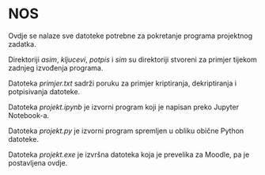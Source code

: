 # NOS

Ovdje se nalaze sve datoteke potrebne za pokretanje programa projektnog zadatka.

Direktoriji *asim*, *kljucevi*, *potpis* i *sim* su direktoriji stvoreni za primjer tijekom zadnjeg izvođenja programa.

Datoteka *primjer.txt* sadrži poruku za primjer kriptiranja, dekriptiranja i potpisivanja datoteke.

Datoteka *projekt.ipynb* je izvorni program koji je napisan preko Jupyter Notebook-a.

Datoteka *projekt.py* je izvorni program spremljen u obliku obične Python datoteke.

Datoteka *projekt.exe* je izvršna datoteka koja je prevelika za Moodle, pa je postavljena ovdje.

